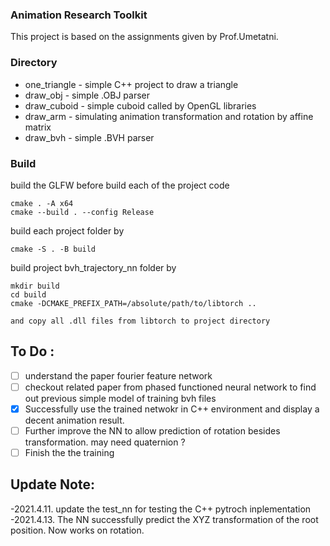 ### Animation Research Toolkit
This project is based on the assignments given by Prof.Umetatni. 

### Directory 
  * one_triangle - simple C++ project to draw a triangle
  * draw_obj - simple .OBJ parser 
  * draw_cuboid - simple cuboid called by OpenGL libraries
  * draw_arm - simulating animation transformation and rotation by affine matrix 
  * draw_bvh - simple .BVH parser
### Build
build the GLFW before build each of the project code
```
cmake . -A x64
cmake --build . --config Release
```

build each project folder by
```
cmake -S . -B build 
```

build project bvh_trajectory_nn folder by
```
mkdir build
cd build
cmake -DCMAKE_PREFIX_PATH=/absolute/path/to/libtorch ..

and copy all .dll files from libtorch to project directory
```


## To Do :
- [ ] understand the paper fourier feature network
- [ ] checkout related paper from phased functioned neural network to find out previous simple model of training bvh files
- [x] Successfully use the trained netwokr in C++ environment and display a decent animation result.
- [ ] Further improve the NN to allow prediction of rotation besides transformation. may need quaternion ?
- [ ] Finish the the training

## Update Note:
-2021.4.11. update the test_nn for testing the C++ pytroch inplementation
-2021.4.13. The NN successfully predict the XYZ transformation of the root position. Now works on rotation.
